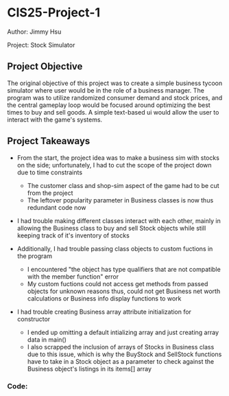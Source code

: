 # CIS25-Project-1

Author: Jimmy Hsu

Project: Stock Simulator

## Project Objective

The original objective of this project was to create a simple business tycoon simulator where user would be in the role of a business manager. The program was to utilize randomized consumer demand and stock prices, and the central gameplay loop would be focused around optimizing the best times to buy and sell goods. A simple text-based ui would allow the user to interact with the game's systems.

## Project Takeaways

- From the start, the project idea was to make a business sim with stocks on the side; unfortunately, I had to cut the scope of the project down due to time constraints
	+ The customer class and shop-sim aspect of the game had to be cut from the project
	+ The leftover popularity parameter in Business classes is now thus redundant code now

- I had trouble making different classes interact with each other, mainly in allowing the Business class to buy and sell Stock objects while still keeping track of it's inventory of stocks

- Additionally, I had trouble passing class objects to custom fuctions in the program
	+ I encountered "the object has type qualifiers that are not compatible with the member function" error
	+ My custom fuctions could not access get methods from passed objects for unknown reasons thus, could not get Business net worth calculations or Business info display functions to work

- I had trouble creating Business array attribute initialization for constructor
	+ I ended up omitting a default intializing array and just creating array data in main()
	+ I also scrapped the inclusion of arrays of Stocks in Business class due to this issue, which is why the BuyStock and SellStock functions have to take in a Stock object as a parameter to check against the Business object's listings in its items[] array

### Code: 



